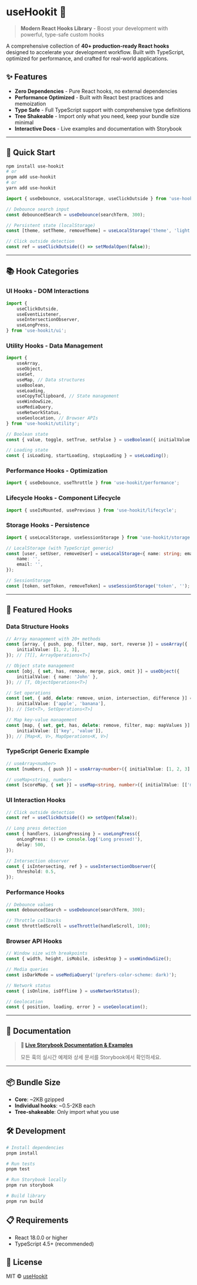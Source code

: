 # useHookit 🚀

> **Modern React Hooks Library** - Boost your development with powerful, type-safe custom hooks

A comprehensive collection of **40+ production-ready React hooks** designed to accelerate your development workflow. Built with TypeScript, optimized for performance, and crafted for real-world applications.

## ✨ Features

- **Zero Dependencies** - Pure React hooks, no external dependencies
- **Performance Optimized** - Built with React best practices and memoization
- **Type Safe** - Full TypeScript support with comprehensive type definitions
- **Tree Shakeable** - Import only what you need, keep your bundle size minimal
- **Interactive Docs** - Live examples and documentation with Storybook

---

## 🚀 Quick Start

```bash
npm install use-hookit
# or
pnpm add use-hookit
# or
yarn add use-hookit
```

```typescript
import { useDebounce, useLocalStorage, useClickOutside } from 'use-hookit';

// Debounce search input
const debouncedSearch = useDebounce(searchTerm, 300);

// Persistent state (localStorage)
const [theme, setTheme, removeTheme] = useLocalStorage('theme', 'light');

// Click outside detection
const ref = useClickOutside(() => setModalOpen(false));
```

---

## 📚 Hook Categories

### UI Hooks - DOM Interactions

```typescript
import {
	useClickOutside,
	useEventListener,
	useIntersectionObserver,
	useLongPress,
} from 'use-hookit/ui';
```

### Utility Hooks - Data Management

```typescript
import {
	useArray,
	useObject,
	useSet,
	useMap, // Data structures
	useBoolean,
	useLoading,
	useCopyToClipboard, // State management
	useWindowSize,
	useMediaQuery,
	useNetworkStatus,
	useGeolocation, // Browser APIs
} from 'use-hookit/utility';

// Boolean state
const { value, toggle, setTrue, setFalse } = useBoolean({ initialValue: false });

// Loading state
const { isLoading, startLoading, stopLoading } = useLoading();
```

### Performance Hooks - Optimization

```typescript
import { useDebounce, useThrottle } from 'use-hookit/performance';
```

### Lifecycle Hooks - Component Lifecycle

```typescript
import { useIsMounted, usePrevious } from 'use-hookit/lifecycle';
```

### Storage Hooks - Persistence

```typescript
import { useLocalStorage, useSessionStorage } from 'use-hookit/storage';

// LocalStorage (with TypeScript generic)
const [user, setUser, removeUser] = useLocalStorage<{ name: string; email: string }>('user', {
	name: '',
	email: '',
});

// SessionStorage
const [token, setToken, removeToken] = useSessionStorage('token', '');
```

---

## 🎯 Featured Hooks

### Data Structure Hooks

```typescript
// Array management with 20+ methods
const [array, { push, pop, filter, map, sort, reverse }] = useArray({
	initialValue: [1, 2, 3],
}); // [T[], ArrayOperations<T>]

// Object state management
const [obj, { set, has, remove, merge, pick, omit }] = useObject({
	initialValue: { name: 'John' },
}); // [T, ObjectOperations<T>]

// Set operations
const [set, { add, delete: remove, union, intersection, difference }] = useSet({
	initialValue: ['apple', 'banana'],
}); // [Set<T>, SetOperations<T>]

// Map key-value management
const [map, { set, get, has, delete: remove, filter, map: mapValues }] = useMap({
	initialValue: [['key', 'value']],
}); // [Map<K, V>, MapOperations<K, V>]
```

### TypeScript Generic Example

```typescript
// useArray<number>
const [numbers, { push }] = useArray<number>({ initialValue: [1, 2, 3] });

// useMap<string, number>
const [scoreMap, { set }] = useMap<string, number>({ initialValue: [['math', 100]] });
```

### UI Interaction Hooks

```typescript
// Click outside detection
const ref = useClickOutside(() => setOpen(false));

// Long press detection
const { handlers, isLongPressing } = useLongPress({
	onLongPress: () => console.log('Long pressed!'),
	delay: 500,
});

// Intersection observer
const { isIntersecting, ref } = useIntersectionObserver({
	threshold: 0.5,
});
```

### Performance Hooks

```typescript
// Debounce values
const debouncedSearch = useDebounce(searchTerm, 300);

// Throttle callbacks
const throttledScroll = useThrottle(handleScroll, 100);
```

### Browser API Hooks

```typescript
// Window size with breakpoints
const { width, height, isMobile, isDesktop } = useWindowSize();

// Media queries
const isDarkMode = useMediaQuery('(prefers-color-scheme: dark)');

// Network status
const { isOnline, isOffline } = useNetworkStatus();

// Geolocation
const { position, loading, error } = useGeolocation();
```

---

## 📖 Documentation

> **🔗 [Live Storybook Documentation & Examples](https://use-hookit.vercel.app/)**
>
> 모든 훅의 실시간 예제와 상세 문서를 Storybook에서 확인하세요.

---

## 📦 Bundle Size

- **Core**: ~2KB gzipped
- **Individual hooks**: ~0.5-2KB each
- **Tree-shakeable**: Only import what you use

## 🛠️ Development

```bash
# Install dependencies
pnpm install

# Run tests
pnpm test

# Run Storybook locally
pnpm run storybook

# Build library
pnpm run build
```

## 📋 Requirements

- React 18.0.0 or higher
- TypeScript 4.5+ (recommended)

## 📄 License

MIT © [useHookit](https://github.com/usehookit)
